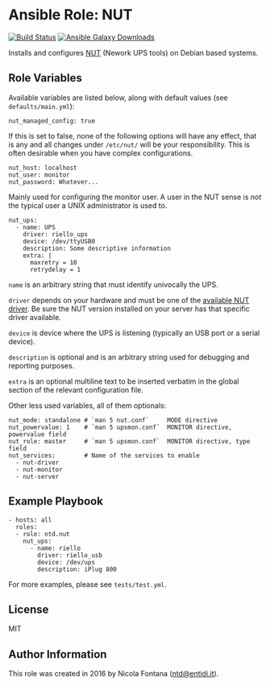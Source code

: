 Ansible Role: NUT
=================
[![Build Status](https://github.com/simoncaron/ansible-role-nut/workflows/Release/badge.svg)](https://github.com/simoncaron/ansible-role-nut/actions?query=workflow%3Release)
[![Ansible Galaxy Downloads](https://img.shields.io/badge/dynamic/json?color=blueviolet&label=Galaxy%20Downloads&query=%24.download_count&url=https%3A%2F%2Fgalaxy.ansible.com%2Fapi%2Fv1%2Froles%2F32010%2F%3Fformat%3Djson)](https://galaxy.ansible.com/ui/standalone/roles/simoncaron/nut/)

Installs and configures [NUT](http://networkupstools.org/) (Nework UPS
tools) on Debian based systems.

Role Variables
--------------

Available variables are listed below, along with default values (see
`defaults/main.yml`):

    nut_managed_config: true

If this is set to false, none of the following options will have any
effect, that is any and all changes under `/etc/nut/` will be your
responsibility. This is often desirable when you have complex
configurations.

    nut_host: localhost
    nut_user: monitor
    nut_password: Whatever...

Mainly used for configuring the monitor user. A user in the NUT sense is
*not* the typical user a UNIX administrator is used to.

    nut_ups:
      - name: UPS
        driver: riello_ups
        device: /dev/ttyUSB0
        description: Some descriptive information
        extra: |
          maxretry = 10
          retrydelay = 1

`name` is an arbitrary string that must identify univocally the UPS.

`driver` depends on your hardware and must be one of the [available NUT
driver](http://networkupstools.org/stable-hcl.html). Be sure the NUT
version installed on your server has that specific driver available.

`device` is device where the UPS is listening (typically an USB port or
a serial device).

`description` is optional and is an arbitrary string used for debugging
and reporting purposes.

`extra` is an optional multiline text to be inserted verbatim in the
global section of the relevant configuration file.

Other less used variables, all of them optionals:

    nut_mode: standalone # `man 5 nut.conf`     MODE directive
    nut_powervalue: 1    # `man 5 upsmon.conf`  MONITOR directive, powervalue field
    nut_role: master     # `man 5 upsmon.conf`  MONITOR directive, type field
    nut_services:        # Name of the services to enable
      - nut-driver
      - nut-monitor
      - nut-server

Example Playbook
----------------

    - hosts: all
      roles:
      - role: ntd.nut
        nut_ups:
          - name: riello
            driver: riello_usb
            device: /dev/ups
            description: iPlug 800

For more examples, please see `tests/test.yml`.

License
-------

MIT

Author Information
------------------

This role was created in 2016 by Nicola Fontana (ntd@entidi.it).
